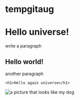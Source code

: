 # tempgitaug

# Hello universe!
write a paragraph

## Hello world!
another paragraph

```
<h1>Hello again universe</h1>
```

![a picture that looks like my dog](images/alaskan-malamute-1.jpeg)
